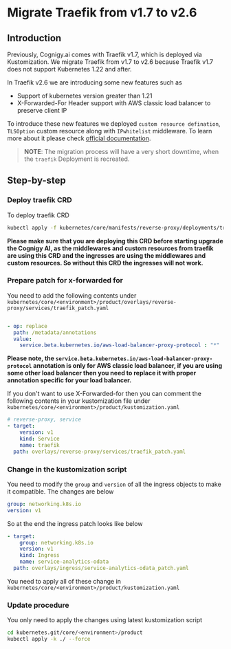 # Migrate Traefik from v1.7 to v2.6

## Introduction

Previously, Cognigy.ai comes with Traefik v1.7, which is deployed via Kustomization. We migrate Traefik from v1.7 to v2.6 because Traefik v1.7 does not support Kubernetes 1.22 and after. 

In Traefik v2.6 we are introducing some new features such as 

- Support of kubernetes version greater than 1.21
- X-Forwarded-For Header support with AWS classic load balancer to preserve client IP

To introduce these new features we deployed `custom resource defination`, `TLSOption` custom resource along with `IPwhitelist` middleware. To learn more about it please check [official documentation](https://doc.traefik.io/traefik/vv2.6/middlewares/http/overview/#available-http-middlewares). 

> **NOTE**: The migration process will have a very short downtime, when the `traefik` Deployment is recreated.

## Step-by-step

### Deploy traefik CRD

To deploy traefik CRD

```bash 
kubectl apply -f kubernetes/core/manifests/reverse-proxy/deployments/traefik-crd.yaml
```
**Please make sure that you are deploying this CRD before starting upgrade the Cognigy AI, as the middlewares and custom resources from traefik are using this CRD and the ingresses are using the middlewares and custom resources. So without this CRD the ingresses will not work.**

### Prepare patch for x-forwarded for

You need to add the following contents under `kubernetes/core/<environment>/product/overlays/reverse-proxy/services/traefik_patch.yaml`

```yaml

- op: replace
  path: /metadata/annotations
  value:
    service.beta.kubernetes.io/aws-load-balancer-proxy-protocol : "*"

```
**Please note, the `service.beta.kubernetes.io/aws-load-balancer-proxy-protocol` annotation is only for AWS classic load balancer, if you are using some other load balancer then you need to replace it with proper annotation specific for your load balancer.**

If you don't want to use X-Forwarded-for then you can comment the following contents in your kustomization file under `kubernetes/core/<environment>/product/kustomization.yaml`

```yaml
# reverse-proxy, service
- target:
    version: v1
    kind: Service
    name: traefik
  path: overlays/reverse-proxy/services/traefik_patch.yaml
```
### Change in the kustomization script

You need to modify the `group` and `version` of all the ingress objects to make it compatible. The changes are below

```yaml
group: networking.k8s.io
version: v1
```
So at the end the ingress patch looks like below

```yaml
- target:
    group: networking.k8s.io
    version: v1
    kind: Ingress
    name: service-analytics-odata
  path: overlays/ingress/service-analytics-odata_patch.yaml
```
You need to apply all of these change in `kubernetes/core/<environment>/product/kustomization.yaml`

### Update procedure

You only need to apply the changes using latest kustomization script

```bash
cd kubernetes.git/core/<environment>/product
kubectl apply -k ./ --force
```

